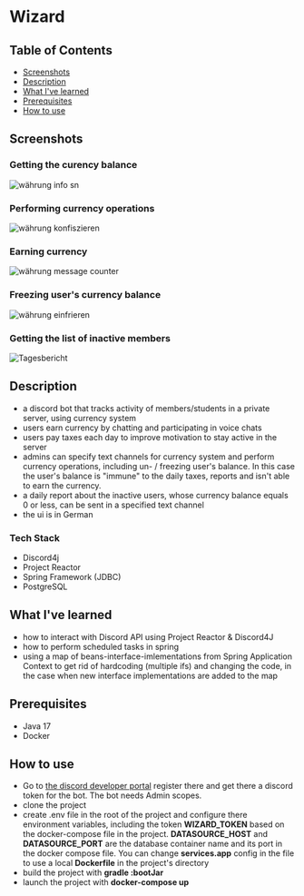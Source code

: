 # Wizard

## Table of Contents

- [Screenshots](#screenshots)
- [Description](#description)
- [What I've learned](#what-ive-learned)
- [Prerequisites ](#prerequisites)
- [How to use](#how-to-use)

## Screenshots

### Getting the curency balance
<p>
  <img style="max-width: 100%; height: auto;" alt="währung info sn" src="https://github.com/user-attachments/assets/d4c9a805-4b5c-48c2-bd0a-b522b1b69886">
</p>

### Performing currency operations

<p>
  <img style="max-width: 100%; height: auto;" alt="währung konfiszieren" src="https://github.com/user-attachments/assets/1e389a85-5b86-4470-94da-8ec7a28c908c">
</p>

### Earning currency
<p>
  <img style="max-width: 100%; height: auto;" alt="währung message counter" src="https://github.com/user-attachments/assets/5eca9a23-806c-4bbe-aaf0-9a19be22afb5">

</p>

### Freezing user's currency balance
<p>
  <img style="max-width: 100%; height: auto;" alt="währung einfrieren" src="https://github.com/user-attachments/assets/0c3f51b6-bae1-41dc-b308-757411d8f05c">
</p>

### Getting the list of inactive members
<p>
  <img style="max-width: 100%; height: auto;" alt="Tagesbericht " src="https://github.com/user-attachments/assets/0141216a-844a-42be-99ee-475b2a51ecf5">
</p>

## Description
- a discord bot that tracks activity of members/students in a private server, using currency system
- users earn currency by chatting and participating in voice chats
- users pay taxes each day to improve motivation to stay active in the server
- admins can specify text channels for currency system and perform currency operations, including un- / freezing user's balance. In this case the user's balance is "immune" to the daily taxes, reports and isn't able to earn the currency. 
- a daily report about the inactive users, whose currency balance equals 0 or less, can be sent in a specified text channel
- the ui is in German

### Tech Stack
- Discord4j
- Project Reactor
- Spring Framework (JDBC)
- PostgreSQL


## What I've learned
- how to interact with Discord API using Project Reactor & Discord4J
- how to perform scheduled tasks in spring
- using a map of beans-interface-imlementations from Spring Application Context to get rid of hardcoding (multiple ifs) and changing the code, in the case when new interface implementations are added to the map


## Prerequisites
- Java 17
- Docker

## How to use
- Go to [the discord developer portal]([http://www.example.com](https://discord.com/developers)) register there and get there a discord token for the bot. The bot needs Admin scopes.
- clone the project
- create .env file in the root of the project and configure there environment variables, including the token **WIZARD_TOKEN** based on the docker-compose file in the project. **DATASOURCE_HOST** and **DATASOURCE_PORT** are the database container name and its port in the docker compose file. You can change **services.app** config in the file to use a local **Dockerfile** in the project's directory
- build the project with **gradle :bootJar**
- launch the project with **docker-compose up**

